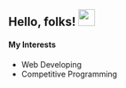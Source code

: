 ## Hello, folks! <img src="https://raw.githubusercontent.com/MartinHeinz/MartinHeinz/master/wave.gif" width="30px">
#### My Interests
- Web Developing
- Competitive Programming
<!--
**sujal-ux/sujal-ux** is a ✨ _special_ ✨ repository because its `README.md` (this file) appears on your GitHub profile.

Here are some ideas to get you started:

- 🔭 I’m currently working on ...
- 🌱 I’m currently learning ...
- 👯 I’m looking to collaborate on ...
- 🤔 I’m looking for help with ...
- 💬 Ask me about ...
- 📫 How to reach me: ...
- 😄 Pronouns: ...
- ⚡ Fun fact: ...
-->
